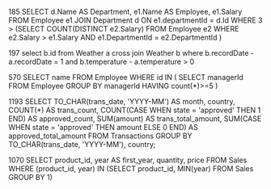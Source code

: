185
SELECT d.Name AS Department, e1.Name AS Employee, e1.Salary
FROM Employee e1 
JOIN Department d ON e1.departmentId = d.Id
WHERE 3 > (SELECT COUNT(DISTINCT e2.Salary)
        FROM Employee e2
        WHERE e2.Salary > e1.Salary AND e1.DepartmentId = e2.DepartmentId
        )


197
select b.id
from Weather a
cross join Weather b
where b.recordDate - a.recordDate = 1
and b.temperature - a.temperature > 0




570
SELECT name 
FROM Employee 
WHERE id 
IN 
(
    SELECT managerId 
    FROM Employee 
    GROUP BY managerId 
    HAVING count(*)>=5
)




1193
SELECT 
    TO_CHAR(trans_date, 'YYYY-MM') AS month,
    country,
    COUNT(*) AS trans_count,
    COUNT(CASE WHEN state = 'approved' THEN 1 END) AS approved_count,
    SUM(amount) AS trans_total_amount,
    SUM(CASE WHEN state = 'approved' THEN amount ELSE 0 END) AS approved_total_amount
FROM 
    Transactions
GROUP BY 
    TO_CHAR(trans_date, 'YYYY-MM'),
    country;




1070
SELECT product_id, year AS first_year, quantity, price
FROM Sales
WHERE 
  (product_id, year) 
  IN (SELECT product_id, MIN(year) 
  FROM Sales GROUP BY 1)
